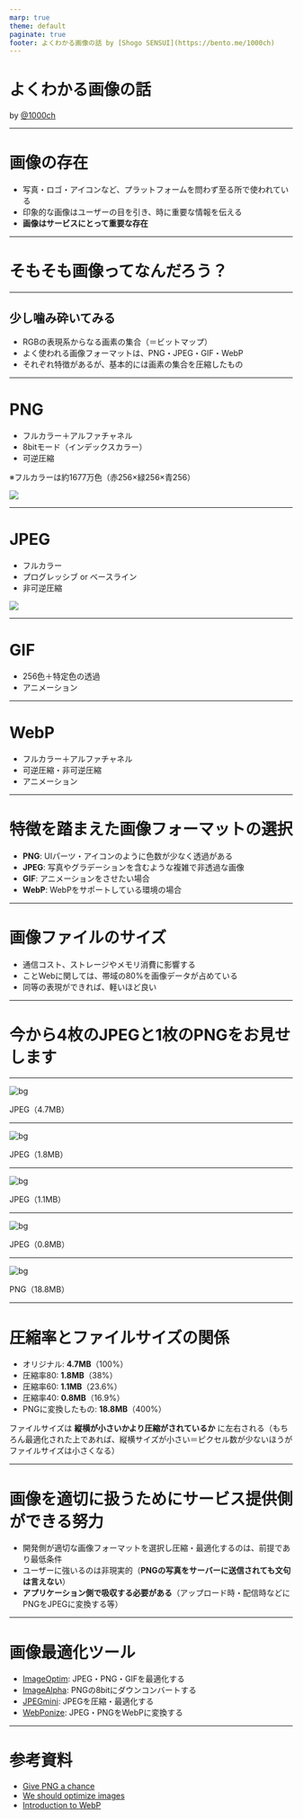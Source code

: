 ```yaml
---
marp: true
theme: default
paginate: true
footer: よくわかる画像の話 by [Shogo SENSUI](https://bento.me/1000ch)
---
```


<!-- _class: invert -->

# よくわかる画像の話

by [@1000ch](http://twitter.com/1000ch)

---

# 画像の存在

- 写真・ロゴ・アイコンなど、プラットフォームを問わず至る所で使われている
- 印象的な画像はユーザーの目を引き、時に重要な情報を伝える
- **画像はサービスにとって重要な存在**

---

<!-- _class: invert -->

# そもそも画像ってなんだろう？

---

## 少し噛み砕いてみる

- RGBの表現系からなる画素の集合（＝ビットマップ）
- よく使われる画像フォーマットは、PNG・JPEG・GIF・WebP
- それぞれ特徴があるが、基本的には画素の集合を圧縮したもの

---

# PNG

- フルカラー＋アルファチャネル
- 8bitモード（インデックスカラー）
- 可逆圧縮

※フルカラーは約1677万色（赤256×緑256×青256）

![](./img/lossless.png)

---

# JPEG

- フルカラー
- プログレッシブ or ベースライン
- 非可逆圧縮

![](./img/lossy.png)

---

# GIF

- 256色＋特定色の透過
- アニメーション

---

# WebP

- フルカラー＋アルファチャネル
- 可逆圧縮・非可逆圧縮
- アニメーション

---

<!-- _class: invert -->

# 特徴を踏まえた画像フォーマットの選択

- **PNG**: UIパーツ・アイコンのように色数が少なく透過がある
- **JPEG**: 写真やグラデーションを含むような複雑で非透過な画像
- **GIF**: アニメーションをさせたい場合
- **WebP**: WebPをサポートしている環境の場合

---

# 画像ファイルのサイズ

- 通信コスト、ストレージやメモリ消費に影響する
- ことWebに関しては、帯域の80%を画像データが占めている
- 同等の表現ができれば、軽いほど良い

---

<!-- _class: invert -->

# 今から4枚のJPEGと1枚のPNGをお見せします

---

![bg](./img/original.jpg)

<!-- _class: invert -->

JPEG（4.7MB）

---

![bg](./img/compress-80.jpg)

<!-- _class: invert -->

JPEG（1.8MB）

---

![bg](./img/compress-60.jpg)

<!-- _class: invert -->

JPEG（1.1MB）

---

![bg](./img/compress-40.jpg)

<!-- _class: invert -->

JPEG（0.8MB）

---

![bg](./img/original.png)

<!-- _class: invert -->

PNG（18.8MB）

---

# 圧縮率とファイルサイズの関係

- オリジナル: **4.7MB**（100%）
- 圧縮率80: **1.8MB**（38%）
- 圧縮率60: **1.1MB**（23.6%）
- 圧縮率40: **0.8MB**（16.9%）
- PNGに変換したもの: **18.8MB**（400%）

ファイルサイズは **縦横が小さいかより圧縮がされているか** に左右される（もちろん最適化された上であれば、縦横サイズが小さい＝ピクセル数が少ないほうがファイルサイズは小さくなる）

---

# 画像を適切に扱うためにサービス提供側ができる努力

- 開発側が適切な画像フォーマットを選択し圧縮・最適化するのは、前提であり最低条件
- ユーザーに強いるのは非現実的（**PNGの写真をサーバーに送信されても文句は言えない**）
- **アプリケーション側で吸収する必要がある**（アップロード時・配信時などにPNGをJPEGに変換する等）

---

# 画像最適化ツール

- [ImageOptim](https://imageoptim.com/mac): JPEG・PNG・GIFを最適化する
- [ImageAlpha](https://pngmini.com/): PNGの8bitにダウンコンバートする
- [JPEGmini](http://www.jpegmini.com/): JPEGを圧縮・最適化する
- [WebPonize](https://webponize.github.io): JPEG・PNGをWebPに変換する

---

# 参考資料

- [Give PNG a chance](http://article.enja.io/articles/give-png-a-chance.html)
- [We should optimize images](https://medium.com/@1000ch/we-should-optimize-images-8435760e0ec9)
- [Introduction to WebP](https://medium.com/@1000ch/introduction-to-webp-b593dfe1d1d1)
